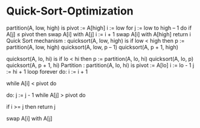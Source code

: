 # Quick-Sort-Optimization

partition(A, low, high) is
pivot := A[high]
i := low
for j := low to high – 1 do
 if A[j] ≤ pivot then
 swap A[i] with A[j]
 i := i + 1
swap A[i] with A[high]
return i
Quick Sort mechanism :
quicksort(A, low, high) is
if low < high then
 p := partition(A, low, high)
 quicksort(A, low, p – 1)
 quicksort(A, p + 1, high)
 
 quicksort(A, lo, hi) is
if lo < hi then
 p := partition(A, lo, hi)
 quicksort(A, lo, p)
 quicksort(A, p + 1, hi)
Partition :
partition(A, lo, hi) is
pivot := A[lo]
i := lo - 1
j := hi + 1
loop forever
 do:
 i := i + 1
 
 while A[i] < pivot do

 do:
 j := j - 1
 while A[j] > pivot do

 if i >= j then
 return j

 swap A[i] with A[j]
